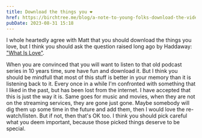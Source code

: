 ```yaml
---
title: Download the things you ❤️
href: https://birchtree.me/blog/a-note-to-young-folks-download-the-videos-you-love/
pubDate: 2023-08-31 15:18
---
```


I whole heartedly agree with Matt that you should download the things you love, but I think you should ask the question raised long ago by Haddaway: ["What Is Love"](https://youtu.be/HEXWRTEbj1I).

When you are convinced that you will want to listen to that old podcast series in 10 years time, sure have fun and download it. But I think you should be mindfull that most of this stuff is better in your memory than it is listening back to it. Every once in a while I'm confronted with something that I liked in the past, but has been lost from the internet. I have accepted that this is just the way it is. Same goes for music and movies, when they are not on the streaming services, they are gone just gone. Maybe somebody will dig them up some time in the future and add them, then I would love the re-watch/listen. But if not, then that's OK too. I think you should pick careful what you deem important, because those picked things deserve to be special.
